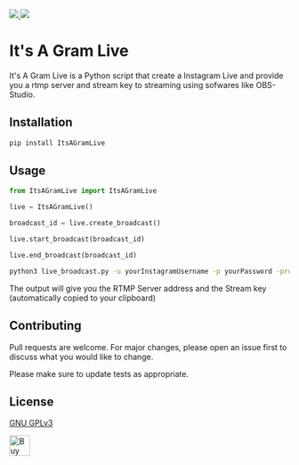 <a href="https://github.com/harrypython/itsagramlive/blob/master/LICENSE">
    <img src="https://img.shields.io/badge/license-GPLv3-blue.svg" />
</a>
<a href="https://www.python.org/">
    <img src="https://img.shields.io/badge/built%20with-Python3-red.svg" />
</a>

# It's A Gram Live

It's A Gram Live is a Python script that create a Instagram Live and provide you a rtmp server and stream key to streaming using sofwares like OBS-Studio.

## Installation

```bash
pip install ItsAGramLive
```
## Usage

```python
from ItsAGramLive import ItsAGramLive

live = ItsAGramLive()

broadcast_id = live.create_broadcast()

live.start_broadcast(broadcast_id)

live.end_broadcast(broadcast_id)
```

```bash
python3 live_broadcast.py -u yourInstagramUsername -p yourPassword -proxy user:password@ip:port -share True
```

The output will give you the RTMP Server address and the Stream key (automatically copied to your clipboard)

## Contributing
Pull requests are welcome. For major changes, please open an issue first to discuss what you would like to change.

Please make sure to update tests as appropriate.

## License
[ GNU GPLv3 ](https://choosealicense.com/licenses/gpl-3.0/)


<a href="https://www.buymeacoffee.com/harrypython" target="_blank"><img src="https://cdn.buymeacoffee.com/buttons/default-orange.png" alt="Buy Me A Coffee" style="height: 37px !important;" ></a>